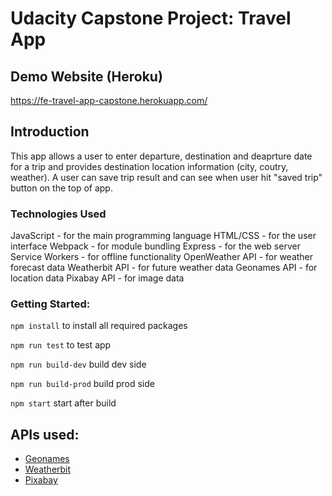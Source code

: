 # Udacity Capstone Project: Travel App

## Demo Website (Heroku)
https://fe-travel-app-capstone.herokuapp.com/

## Introduction

This app allows a user to enter departure, destination and deaprture date for a trip and provides destination location information (city, coutry, weather).
A user can save trip result and can see when user hit "saved trip" button on the top of app.

### Technologies Used

JavaScript - for the main programming language
HTML/CSS - for the user interface
Webpack - for module bundling
Express - for the web server
Service Workers - for offline functionality
OpenWeather API - for weather forecast data
Weatherbit API - for future weather data
Geonames API - for location data
Pixabay API - for image data


### Getting Started:
`npm install` to install all required packages

`npm run test` to test app

`npm run build-dev` build dev side

`npm run build-prod` build prod side

`npm start` start after build


## APIs used:

* [Geonames](https://www.geonames.org/)
* [Weatherbit](https://www.weatherbit.io/api)
* [Pixabay](https://pixabay.com/api/docs/)


